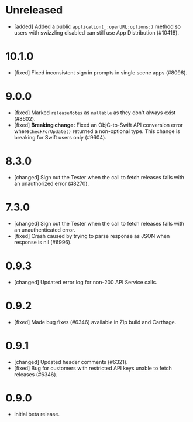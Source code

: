 # Unreleased
- [added] Added a public `application(_:openURL:options:)` method so users
  with swizzling disabled can still use App Distribution (#10418).

# 10.1.0
- [fixed] Fixed inconsistent sign in prompts in single scene apps (#8096).

# 9.0.0
- [fixed] Marked `releaseNotes` as `nullable` as they don't always exist (#8602).
- [fixed] **Breaking change:** Fixed an ObjC-to-Swift API conversion error where`checkForUpdate()`
  returned a non-optional type. This change is breaking for Swift users only (#9604).

# 8.3.0
- [changed] Sign out the Tester when the call to fetch releases fails with an unauthorized error (#8270).

# 7.3.0
- [changed] Sign out the Tester when the call to fetch releases fails with an unauthenticated error.
- [fixed] Crash caused by trying to parse response as JSON when response is nil (#6996).

# 0.9.3
- [changed] Updated error log for non-200 API Service calls.

# 0.9.2
- [fixed] Made bug fixes (#6346) available in Zip build and Carthage.

# 0.9.1
- [changed] Updated header comments (#6321).
- [fixed] Bug for customers with restricted API keys unable to fetch releases (#6346).

# 0.9.0
- Initial beta release.
